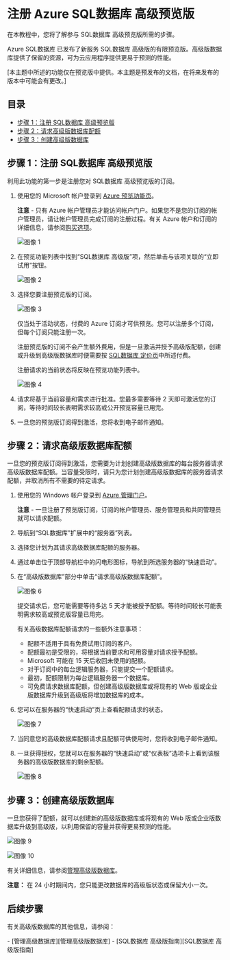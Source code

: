 <properties linkid="manage-services-sql-databases-premium" urlDisplayName="Premium SQL数据库" pageTitle="注册 Azure SQL数据库 高级版" metaKeywords="" description="介绍了如何注册 SQL数据库 高级预览版、请求高级版数据库配额，然后在 Azure SQL数据库 中将数据库升级到高级版。" metaCanonical="" services="cloud-services" documentationCenter="" title="注册 Azure SQL数据库 高级预览版" authors="karaman" solutions="" manager="" editor="tysonn" />

# 注册 Azure SQL数据库 高级预览版

在本教程中，您将了解参与 SQL数据库 高级预览版所需的步骤。

Azure SQL数据库 已发布了新服务 SQL数据库 高级版的有限预览版。高级版数据库提供了保留的资源，可为云应用程序提供更易于预测的性能。

[本主题中所述的功能仅在预览版中提供。本主题是预发布的文档，在将来发布的版本中可能会有更改。]

## 目录

-   [步骤 1：注册 SQL数据库 高级预览版][步骤 1：注册 SQL数据库 高级预览版]
-   [步骤 2：请求高级版数据库配额][步骤 2：请求高级版数据库配额]
-   [步骤 3：创建高级版数据库][步骤 3：创建高级版数据库]

## <span id="SignUp"></span></a>步骤 1：注册 SQL数据库 高级预览版

利用此功能的第一步是注册您对 SQL数据库 高级预览版的订阅。

1.  使用您的 Microsoft 帐户登录到 [Azure 预览功能页][Azure 预览功能页]。

    **注意** - 只有 Azure 帐户管理员才能访问帐户门户。如果您不是您的订阅的帐户管理员，请让帐户管理员完成订阅的注册过程。有关 Azure 帐户和订阅的详细信息，请参阅[购买选项][Azure 预览功能页]。

    ![图像 1][图像 1]

2.  在预览功能列表中找到“SQL数据库 高级版”项，然后单击与该项关联的“立即试用”按钮。

    ![图像 2][图像 2]

3.  选择您要注册预览版的订阅。

    ![图像 3][图像 3]

    仅当处于活动状态，付费的 Azure 订阅才可供预览。您可以注册多个订阅，但每个订阅只能注册一次。

    注册预览版的订阅不会产生额外费用，但是一旦激活并授予高级版配额，创建或升级到高级版数据库时便需要按 [SQL数据库 定价页][SQL数据库 定价页]中所述付费。

    注册请求的当前状态将反映在预览功能列表中。

    ![图像 4][图像 4]

4.  请求将基于当前容量和需求进行批准。您最多需要等待 2 天即可激活您的订阅，等待时间较长表明需求较高或公开预览容量已用完。

5.  一旦您的预览版订阅得到激活，您将收到电子邮件通知。

## <span id="Quota"></span></a>步骤 2：请求高级版数据库配额

一旦您的预览版订阅得到激活，您需要为计划创建高级版数据库的每台服务器请求高级版数据库配额。当容量受限时，请只为您计划创建高级版数据库的服务器请求配额，并取消所有不需要的待定请求。

1.  使用您的 Windows 帐户登录到 [Azure 管理门户][Azure 管理门户]。

    **注意** - 一旦注册了预览版订阅，订阅的帐户管理员、服务管理员和共同管理员就可以请求配额。

2.  导航到“SQL数据库”扩展中的“服务器”列表。
3.  选择您计划为其请求高级数据库配额的服务器。
4.  通过单击位于顶部导航栏中的闪电形图标，导航到所选服务器的“快速启动”。
5.  在“高级版数据库”部分中单击“请求高级版数据库配额”。

    ![图像 6][图像 6]

    提交请求后，您可能需要等待多达 5 天才能被授予配额。等待时间较长可能表明需求较高或预览版容量已用完。

    有关高级数据库配额请求的一些额外注意事项：

    -   配额不适用于具有免费试用订阅的客户。
    -   配额最初是受限的，将根据当前要求和可用容量对请求授予配额。
    -   Microsoft 可能在 15 天后收回未使用的配额。
    -   对于订阅中的每台逻辑服务器，只能提交一个配额请求。
    -   最初，配额限制为每台逻辑服务器一个数据库。
    -   可免费请求数据库配额，但创建高级版数据库或将现有的 Web 版或企业版数据库升级到高级版将增加数据库的成本。

6.  您可以在服务器的“快速启动”页上查看配额请求的状态。

    ![图像 7][图像 7]

7.  当同意您的高级数据库配额请求且配额可供使用时，您将收到电子邮件通知。
8.  一旦获得授权，您就可以在服务器的“快速启动”或“仪表板”选项卡上看到该服务器的高级版数据库的剩余配额。

    ![图像 8][图像 8]

## <span id="Upgrade"></span></a>步骤 3：创建高级版数据库

一旦您获得了配额，就可以创建新的高级版数据库或将现有的 Web 版或企业版数据库升级到高级版，以利用保留的容量并获得更易预测的性能。

![图像 9][图像 9]

![图像 10][图像 10]

有关详细信息，请参阅[管理高级版数据库][管理高级版数据库]。

**注意：** 在 24 小时期间内，您只能更改数据库的高级版状态或保留大小一次。

## <span id="NextSteps"></span></a> 后续步骤

有关高级版数据库的其他信息，请参阅：

</p>
-   [管理高级数据库][管理高级版数据库]
-   [SQL数据库 高级版指南][SQL数据库 高级版指南]

  [步骤 1：注册 SQL数据库 高级预览版]: #SignUp
  [步骤 2：请求高级版数据库配额]: #Quota
  [步骤 3：创建高级版数据库]: #Upgrade
  [Azure 预览功能页]: http://account.windowsazure.com/PreviewFeatures
  [图像 1]: ./media/sql-database-premium-sign-up/AccountSignup-Figure1.png
  [图像 2]: ./media/sql-database-premium-sign-up/AccountSignupButton-Figure2.png
  [图像 3]: ./media/sql-database-premium-sign-up/Subscription-Figure3.png
  [SQL数据库 定价页]: http://www.windowsazure.com/zh-cn/pricing/details/sql-database/
  [图像 4]: ./media/sql-database-premium-sign-up/Status-Figure4.png
  [Azure 管理门户]: https://manage.windowsazure.com
  [图像 6]: ./media/sql-database-premium-sign-up/RequestQuota-Figure6.png
  [图像 7]: ./media/sql-database-premium-sign-up/PendingApproval-Figure7.png
  [图像 8]: ./media/sql-database-premium-sign-up/QuotaApproved-Figure8.png
  [图像 9]: ./media/sql-database-premium-sign-up/SpecifyDBSettings-Figure9.png
  [图像 10]: ./media/sql-database-premium-sign-up/PremiumDBSettings-Figure10.png
  [管理高级版数据库]: http://go.microsoft.com/fwlink/p/?LinkID=311927
  [SQL数据库 高级版指南]: http://go.microsoft.com/fwlink/p/?LinkId=313650
